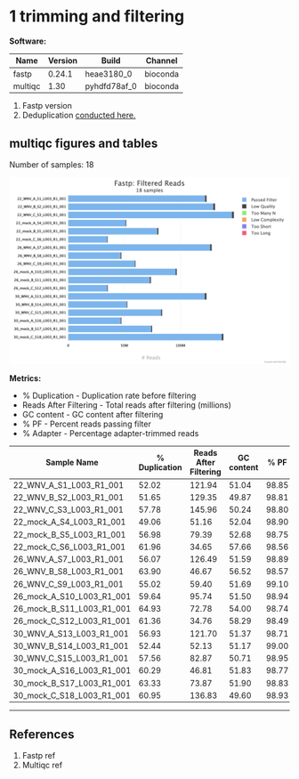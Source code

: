 # 1 trimming and filtering

**Software:**

| Name             |        Version      |    Build     |       Channel | 
|---|---|---|---|
fastp       |               0.24.1     |      heae3180_0    |   bioconda
|multiqc    |                1.30   |          pyhdfd78af_0   |  bioconda |


1. Fastp version 
2. Deduplication [conducted here.](https://github.com/dkbiocode/EmilyEbelRNASeq/blob/c839675868222c5aedcc3ac256c8d47b281f0d8a/01_Fastp/runDeDupFastpHTML.sh#L28)

## multiqc figures and tables

Number of samples: 18

<img src="DeDupMultiQC/fastp_filtered_reads_plot.png">

**Metrics:**
- % Duplication - Duplication rate before filtering
- Reads After Filtering - Total reads after filtering (millions)
- GC content - GC content after filtering
- % PF - Percent reads passing filter
- % Adapter - Percentage adapter-trimmed reads

|Sample Name|% Duplication|Reads After Filtering|GC content|% PF|% Adapter|
|---|---|---|---|---|---|
|22_WNV_A_S1_L003_R1_001|52.02|121.94|51.04|98.85|54.77|
|22_WNV_B_S2_L003_R1_001|51.65|129.35|49.87|98.81|53.87|
|22_WNV_C_S3_L003_R1_001|57.78|145.96|50.24|98.80|45.31|
|22_mock_A_S4_L003_R1_001|49.06|51.16|52.04|98.90|60.76|
|22_mock_B_S5_L003_R1_001|56.98|79.39|52.68|98.75|45.11|
|22_mock_C_S6_L003_R1_001|61.96|34.65|57.66|98.56|32.31|
|26_WNV_A_S7_L003_R1_001|56.07|126.49|51.59|98.89|42.44|
|26_WNV_B_S8_L003_R1_001|63.90|46.67|56.52|98.57|34.81|
|26_WNV_C_S9_L003_R1_001|55.02|59.40|51.69|99.10|47.60|
|26_mock_A_S10_L003_R1_001|59.64|95.74|51.50|98.94|47.37|
|26_mock_B_S11_L003_R1_001|64.93|72.78|54.00|98.74|38.66|
|26_mock_C_S12_L003_R1_001|61.36|34.76|58.29|98.49|30.84|
|30_WNV_A_S13_L003_R1_001|56.93|121.70|51.37|98.71|51.53|
|30_WNV_B_S14_L003_R1_001|52.44|52.13|51.17|99.00|57.05|
|30_WNV_C_S15_L003_R1_001|57.56|82.87|50.71|98.95|54.34|
|30_mock_A_S16_L003_R1_001|60.29|46.81|51.83|98.77|45.36|
|30_mock_B_S17_L003_R1_001|63.33|73.87|51.90|98.83|48.93|
|30_mock_C_S18_L003_R1_001|60.95|136.83|49.60|98.93|50.30|

----------------------




## References

1. Fastp ref
2. Multiqc ref

